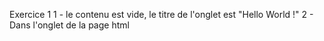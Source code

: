 Exercice 1
1 - le contenu est vide, le titre de l'onglet est "Hello World !"
2 - Dans l'onglet de la page html
